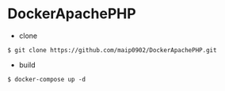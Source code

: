 # DockerApachePHP

- clone
```
$ git clone https://github.com/maip0902/DockerApachePHP.git
```
- build

```
$ docker-compose up -d
```

